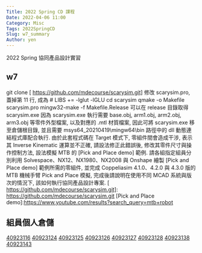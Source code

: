 ```yaml
---
Title: 2022 Spring CD 課程
Date: 2022-04-06 11:00
Category: Misc
Tags: 2022SpringCD
Slug: w7_summary
Author: yen
---
```


2022 Spring 協同產品設計實習

<!-- PELICAN_END_SUMMARY -->

w7
----
git clone [ https://github.com/mdecourse/scarysim.git]
修改 scarysim.pro, 蓋掉第 11 行, 成為 # LIBS     += -lglut -lGLU
cd scarysim
qmake -o Makefile scarysim.pro
mingw32-make -f Makefile.Release 可以在 release 目錄取得 scarysim.exe
因為 scarysim.exe 執行需要 base.obj, arm1.obj, arm2.obj, arm3.obj 等零件外型檔案, 以及對應的 .mtl 材質檔案, 因此可將 scarysim.exe 移至倉儲根目錄, 並且需要 msys64_20210419\mingw64\bin 路徑中的 dll 動態連結程式庫配合執行.
由於此套程式碼在 Target 模式下, 零組件間會造成干涉, 表示其 Inverse Kinematic 運算並不正確, 請設法修正此錯誤後, 修改其零件尺寸與操作控制方法, 設法模擬 MTB 的 [Pick and Place demo] 範例.
請各組指定組員分別利用 Solvespace、NX12、NX1980、NX2008 與 Onshape 繪製 [Pick and Place demo] 範例所需的零組件, 並完成 Coppeliasim 4.1.0、4.2.0 與 4.3.0 版的 MTB 機械手臂 Pick and Place 模擬, 完成後請說明在使用不同 MCAD 系統與版次的情況下, 該如何執行協同產品設計專案.
[ https://github.com/mdecourse/scarysim.git]: https://github.com/mdecourse/scarysim.git
[Pick and Place demo]:https://www.youtube.com/results?search_query=mtb+robot

組員個人倉儲
----
[40923116]   [40923124] 
[40923125]   [40923126] 
[40923127]   [40923128] 
[40923138]   [40923143]

[40923116]:https://40923116.github.io/cd2022
[40923124]:https://40923124.github.io/cd2022
[40923125]:https://40923125.github.io/cd2022
[40923126]:https://40923126-1.github.io/cd2022
[40923127]:https://40923127-1.github.io/cd2022
[40923128]:https://40923128.github.io/cd2022
[40923138]:https://40923138.github.io/cd2022
[40923143]:https://40923143.github.io/cd2022
